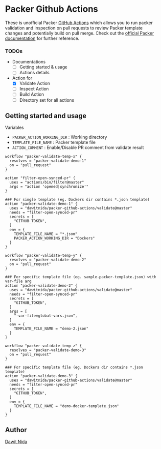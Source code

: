 # Packer Github Actions

These is unofficial Packer [GitHub Actions][github-actions] which allows you to run packer validation and inspection on 
pull requests to review Packer template changes and potentially build on pull merge.
Check out the [official Packer documentation][packer-doc] for further reference. 


### TODOs

- Documentations
    - [ ] Getting started & usage
    - [ ] Actions details
- Action for 
    - [x] Validate Action
    - [ ] Inspect Action
    - [ ] Build Action
    - [ ] Directory set for all actions

## Getting started and usage

Variables 

- `PACKER_ACTION_WORKING_DIR` : Working directory
- `TEMPLATE_FILE_NAME` : Packer template file
- `ACTION_COMMENT` : Enable/Disable PR comment from validate result

```
workflow "packer-validate-temp-x" {
  resolves = "packer-validate-demo-1"
  on = "pull_request"
}

action "filter-open-synced-pr" {
  uses = "actions/bin/filter@master"
  args = "action 'opened|synchronize'"
}

### For single template (eg. Dockers dir contains *.json template)
action "packer-validate-demo-1" {
  uses = "dawitnida/packer-github-actions/validate@master"
  needs = "filter-open-synced-pr"
  secrets = [
    "GITHUB_TOKEN",
  ]
  env = {
    TEMPLATE_FILE_NAME = "*.json"
    PACKER_ACTION_WORKING_DIR = "Dockers"
  }
}

workflow "packer-validate-temp-y" {
  resolves = "packer-validate-demo-2"
  on = "pull_request"
}

### For specific template file (eg. sample-packer-template.json) with var-file arg
action "packer-validate-demo-2" {
  uses = "dawitnida/packer-github-actions/validate@master"
  needs = "filter-open-synced-pr"
  secrets = [
    "GITHUB_TOKEN",
  ]
  args = [
    "-var-file=global-vars.json",
  ]
  env = {
    TEMPLATE_FILE_NAME = "demo-2.json"
  }
}

workflow "packer-validate-temp-z" {
  resolves = "packer-validate-demo-3"
  on = "pull_request"
}

### For specific template file (eg. Dockers dir contains *.json template)
action "packer-validate-demo-3" {
  uses = "dawitnida/packer-github-actions/validate@master"
  needs = "filter-open-synced-pr"
  secrets = [
    "GITHUB_TOKEN",
  ]
  env = {
    TEMPLATE_FILE_NAME = "demo-docker-template.json"
  }
}
```

## Author
[Dawit Nida](https://github.com/dawitnida)

[github-actions]: <https://github.com/features/actions>
[packer-doc]:     <https://www.packer.io/docs/index.html>
